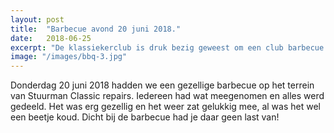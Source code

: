 ```yaml
---
layout: post
title:  "Barbecue avond 20 juni 2018."
date:   2018-06-25
excerpt: "De klassiekerclub is druk bezig geweest om een club barbecue te organiseren."
image: "/images/bbq-3.jpg"
---
```


Donderdag 20 juni 2018 hadden we een gezellige barbecue op het terrein van Stuurman Classic repairs. Iedereen had wat meegenomen en alles werd gedeeld. Het was erg gezellig en het weer zat gelukkig mee, al was het wel een beetje koud. Dicht bij de barbecue had je daar geen last van!
